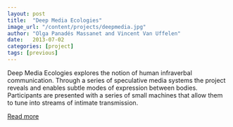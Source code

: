```yaml
---
layout: post
title:  "Deep Media Ecologies"
image_url: "/content/projects/deepmedia.jpg"
author: "Olga Panadés Massanet and Vincent Van Uffelen"
date:   2013-07-02
categories: [project]
tags: [previous]
---
```

Deep Media Ecologies explores the notion of human infraverbal communication. Through a series of speculative media systems the project reveals and enables subtle modes of expression between bodies. Participants are presented with a series of small machines that allow them to tune into streams of intimate transmission.

[Read more](http://www.deepmediaresearch.org/)
